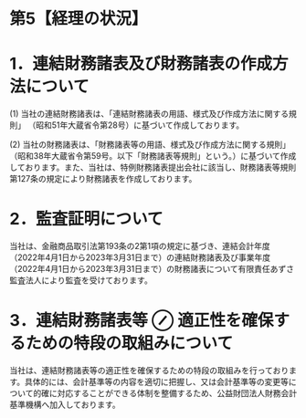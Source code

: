 # 第5【経理の状況】

# 1．連結財務諸表及び財務諸表の作成方法について

(1) 当社の連結財務諸表は、「連結財務諸表の用語、様式及び作成方法に関する規則」 （昭和51年大蔵省令第28号）に基づいて作成しております。

(2) 当社の財務諸表は、「財務諸表等の用語、様式及び作成方法に関する規則」（昭和38年大蔵省令第59号。以下「財務諸表等規則」という。）に基づいて作成しております。また、当社は、特例財務諸表提出会社に該当し、財務諸表等規則第127条の規定により財務諸表を作成しております。

# 2．監査証明について

当社は、金融商品取引法第193条の2第1項の規定に基づき、連結会計年度（2022年4月1日から2023年3月31日まで）の連結財務諸表及び事業年度（2022年4月1日から2023年3月31日まで）の財務諸表について有限責任あずさ監査法人により監査を受けております。

# 3．連結財務諸表等 $\oslash$ 適正性を確保するための特段の取組みについて

当社は、連結財務諸表等の適正性を確保するための特段の取組みを行っております。具体的には、会計基準等の内容を適切に把握し、又は会計基準等の変更等について的確に対応することができる体制を整備するため、公益財団法人財務会計基準機構へ加入しております。
